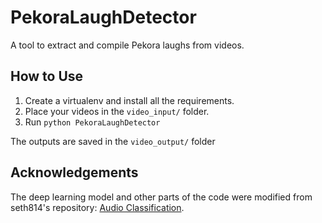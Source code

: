 # PekoraLaughDetector
A tool to extract and compile Pekora laughs from videos.

## How to Use

1. Create a virtualenv and install all the requirements.
2. Place your videos in the `video_input/` folder.
3. Run `python PekoraLaughDetector`

The outputs are saved in the `video_output/` folder


## Acknowledgements
The deep learning model and other parts of the code were modified from seth814's repository: 
<a href="https://github.com/seth814/Audio-Classification">Audio Classification</a>.
